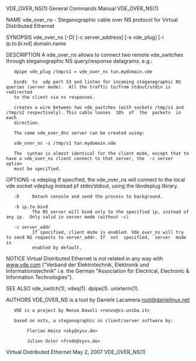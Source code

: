 VDE_OVER_NS(1)                                                General Commands Manual                                               VDE_OVER_NS(1)

NAME
       vde_over_ns - Steganographic cable over NS protocol for Virtual Distributed Ethernet

SYNOPSIS
       vde_over_ns [-D] [-c server_address] [-s vde_plug] [-i ip.to.bi.nd] domain.name

DESCRIPTION
       A vde_over_ns allows to connect two remote vde_switches through steganographic NS query/response datagrams.  e.g.:

       dpipe vde_plug /tmp/s1 = vde_over_ns tun.mydomain.vde

       binds  to  udp port 53 and listen for incoming steganographic NS queries (server mode).  All the traffic to/from stdout/stdin is redirected
       to the client via ns responses.

       creates a wire between two vde_switches (with sockets /tmp/s1 and /tmp/s2 respectively). This cable looses  10%  of  the  packets  in  each
       direction.

       The same vde_over_dns server can be created using:

       vde_over_ns -s /tmp/s1 tun.mydomain.vde

       The  syntax is almost identical for the client mode, except that to have a vde_over_ns client connect to that server, the  -c server option
       must be specified.

OPTIONS
       -s vdeplug
              If specified, the vde_over_ns will connect to the local vde socket vdeplug instead pf stdin/stdout, using the libvdeplug library.

       -D     Detach console and send the process to background.

       -b ip.to.bind
              The NS server will bind only to the specified ip, instead of any ip.  Only valid in server mode (without -c)

       -c server_addr
              If specified, client mode is enabled. Vde_over_ns will try to send NS requests to server_addr. If  not  specified,  server  mode  is
              enabled by default.

NOTICE
       Virtual  Distributed  Ethernet is not related in any way with www.vde.com ("Verband der Elektrotechnik, Elektronik und Informationstechnik"
       i.e. the German "Association for Electrical, Electronic & Information Technologies").

SEE ALSO
       vde_switch(1), vdeq(1).  dpipe(1).  unixterm(1).

AUTHORS
       VDE_OVER_NS is a tool by Daniele Lacamera <root@danielinux.net>

       VDE is a project by Renzo Davoli <renzo@cs.unibo.it>

       based on nstx, a steganographic ns client/server software by:

            Florian Heinz <sky@sysv.de>

            Julien Oster <frodo@sysv.de>

Virtual Distributed Ethernet                                        May 2, 2007                                                     VDE_OVER_NS(1)
